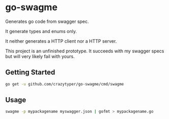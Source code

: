 # go-swagme

Generates go code from swagger spec.

It generate types and enums only.

It neither generates a HTTP client nor a HTTP server.

This project is an unfinished prototype. It succeeds with my swagger specs but will very likely fail with yours.

## Getting Started

```bash
go get -u github.com/crazytyper/go-swagme/cmd/swagme
```

## Usage

```bash
swagme -p mypackagename myswagger.json | gofmt > mypackagename.go
```

